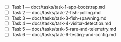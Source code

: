 - [ ] Task 1 — docs/tasks/task-1-app-bootstrap.md
- [ ] Task 2 — docs/tasks/task-2-fish-polling.md
- [ ] Task 3 — docs/tasks/task-3-fish-spawning.md
- [ ] Task 4 — docs/tasks/task-4-visitor-detection.md
- [ ] Task 5 — docs/tasks/task-5-rare-and-telemetry.md
- [ ] Task 6 — docs/tasks/task-6-testing-and-config.md
